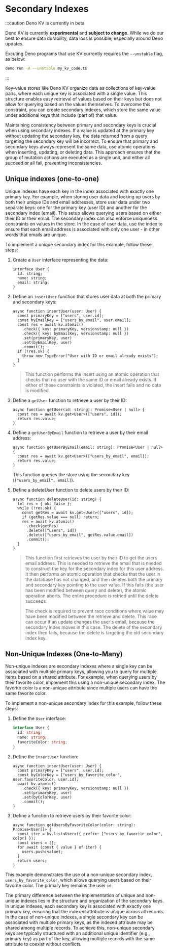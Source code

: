 # Secondary Indexes

:::caution Deno KV is currently in beta

Deno KV is currently **experimental** and **subject to change**. While we do our
best to ensure data durability, data loss is possible, especially around Deno
updates.

Excuting Deno programs that use KV currently requires the `--unstable` flag, as
below:

```sh
deno run -A --unstable my_kv_code.ts
```

:::

Key-value stores like Deno KV organize data as collections of key-value pairs,
where each unique key is associated with a single value. This structure enables
easy retrieval of values based on their keys but does not allow for querying
based on the values themselves. To overcome this constraint, you can create
secondary indexes, which store the same value under additional keys that include
(part of) that value.

Maintaining consistency between primary and secondary keys is crucial when using
secondary indexes. If a value is updated at the primary key without updating the
secondary key, the data returned from a query targeting the secondary key will
be incorrect. To ensure that primary and secondary keys always represent the
same data, use atomic operations when inserting, updating, or deleting data.
This approach ensures that the group of mutation actions are executed as a
single unit, and either all succeed or all fail, preventing inconsistencies.

## Unique indexes (one-to-one)

Unique indexes have each key in the index associated with exactly one primary
key. For example, when storing user data and looking up users by both their
unique IDs and email addresses, store user data under two separate keys: one for
the primary key (user ID) and another for the secondary index (email). This
setup allows querying users based on either their ID or their email. The
secondary index can also enforce uniqueness constraints on values in the store.
In the case of user data, use the index to ensure that each email address is
associated with only one user - in other words that emails are unique.

To implement a unique secondary index for this example, follow these steps:

1. Create a `User` interface representing the data:

   ```tsx
   interface User {
     id: string;
     name: string;
     email: string;
   }
   ```

2. Define an `insertUser` function that stores user data at both the primary and
   secondary keys:

   ```tsx,ignore
   async function insertUser(user: User) {
     const primaryKey = ["users", user.id];
     const byEmailKey = ["users_by_email", user.email];
     const res = await kv.atomic()
       .check({ key: primaryKey, versionstamp: null })
       .check({ key: byEmailKey, versionstamp: null })
       .set(primaryKey, user)
       .set(byEmailKey, user)
       .commit();
     if (!res.ok) {
       throw new TypeError("User with ID or email already exists");
     }
   }
   ```

   > This function performs the insert using an atomic operation that checks
   > that no user with the same ID or email already exists. If either of these
   > constraints is violated, the insert fails and no data is modified.

3. Define a `getUser` function to retrieve a user by their ID:

   ```tsx,ignore
   async function getUser(id: string): Promise<User | null> {
     const res = await kv.get<User>(["users", id]);
     return res.value;
   }
   ```

4. Define a `getUserByEmail` function to retrieve a user by their email address:

   ```tsx,ignore
   async function getUserByEmail(email: string): Promise<User | null> {
     const res = await kv.get<User>(["users_by_email", email]);
     return res.value;
   }
   ```

   This function queries the store using the secondary key
   (`["users_by_email", email]`).

5. Define a deleteUser function to delete users by their ID:

   ```tsx,ignore
   async function deleteUser(id: string) {
     let res = { ok: false };
     while (!res.ok) {
       const getRes = await kv.get<User>(["users", id]);
       if (getRes.value === null) return;
       res = await kv.atomic()
         .check(getRes)
         .delete(["users", id])
         .delete(["users_by_email", getRes.value.email])
         .commit();
     }
   }
   ```

   <!-- deno-fmt-ignore -->
   > This function first retrieves the user by their ID to get the users email
   > address. This is needed to retrieve the email that is needed to construct
   > the key for the secondary index for this user address. It then performs an
   > atomic operation that checks that the user in the database has not changed,
   > and then deletes both the primary and secondary key pointing to the user
   > value. If this fails (the user has been modified between query and delete),
   > the atomic operation aborts. The entire procedure is retried until the
   > delete succeeds.
   > 
   > The check is required to prevent race conditions where
   > value may have been modified between the retrieve and delete. This race can
   > occur if an update changes the user's email, because the secondary index
   > moves in this case. The delete of the secondary index then fails, because
   > the delete is targeting the old secondary index key.

## Non-Unique Indexes (One-to-Many)

Non-unique indexes are secondary indexes where a single key can be associated
with multiple primary keys, allowing you to query for multiple items based on a
shared attribute. For example, when querying users by their favorite color,
implement this using a non-unique secondary index. The favorite color is a
non-unique attribute since multiple users can have the same favorite color.

To implement a non-unique secondary index for this example, follow these steps:

1. Define the `User` interface:

   ```ts
   interface User {
     id: string;
     name: string;
     favoriteColor: string;
   }
   ```

2. Define the `insertUser` function:

   <!-- deno-fmt-ignore -->
   ```ts,ignore
   async function insertUser(user: User) {
     const primaryKey = ["users", user.id];
     const byColorKey = ["users_by_favorite_color", user.favoriteColor, user.id];
     await kv.atomic()
       .check({ key: primaryKey, versionstamp: null })
       .set(primaryKey, user)
       .set(byColorKey, user)
       .commit();
   }
   ```

3. Define a function to retrieve users by their favorite color:

   ```ts,ignore
   async function getUsersByFavoriteColor(color: string): Promise<User[]> {
     const iter = kv.list<User>({ prefix: ["users_by_favorite_color", color] });
     const users = [];
     for await (const { value } of iter) {
       users.push(value);
     }
     return users;
   }
   ```

This example demonstrates the use of a non-unique secondary index,
`users_by_favorite_color`, which allows querying users based on their favorite
color. The primary key remains the user `id`.

The primary difference between the implementation of unique and non-unique
indexes lies in the structure and organization of the secondary keys. In unique
indexes, each secondary key is associated with exactly one primary key, ensuring
that the indexed attribute is unique across all records. In the case of
non-unique indexes, a single secondary key can be associated with multiple
primary keys, as the indexed attribute may be shared among multiple records. To
achieve this, non-unique secondary keys are typically structured with an
additional unique identifier (e.g., primary key) as part of the key, allowing
multiple records with the same attribute to coexist without conflicts.
